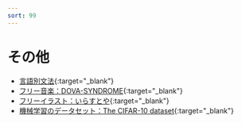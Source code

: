 ```yaml
---
sort: 99
---
```

# その他

- [言語別文法](https://docs.google.com/document/d/1QXecBTlZa5b4ML_tPOB9gb1UuJZc9q7gB4zTHYC-ppo/edit?usp=sharing){:target="_blank"}
- [フリー音楽：DOVA-SYNDROME](https://dova-s.jp/){:target="_blank"}
- [フリーイラスト：いらすとや](https://www.irasutoya.com/){:target="_blank"}
- [機械学習のデータセット：The CIFAR-10 dataset](http://www.cs.toronto.edu/~kriz/cifar.html){:target="_blank"}
